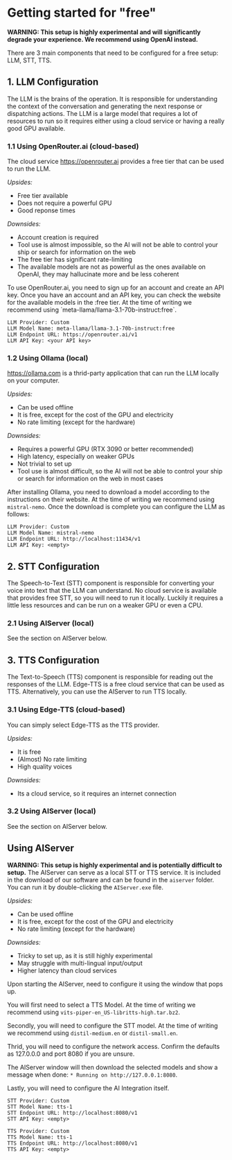 # Getting started for "free"
**WARNING: This setup is highly experimental and will significantly degrade your experience. We recommend using OpenAI instead.**

There are 3 main components that need to be configured for a free setup: LLM, STT, TTS.

## 1. LLM Configuration
The LLM is the brains of the operation. It is responsible for understanding the context of the conversation and generating the next response or dispatching actions. The LLM is a large model that requires a lot of resources to run so it requires either using a cloud service or having a really good GPU available.


### 1.1 Using OpenRouter.ai (cloud-based)
The cloud service https://openrouter.ai provides a free tier that can be used to run the LLM. 

*Upsides:*
- Free tier available
- Does not require a powerful GPU
- Good reponse times

*Downsides:*
- Account creation is required
- Tool use is almost impossible, so the AI will not be able to control your ship or search for information on the web
- The free tier has significant rate-limiting
- The available models are not as powerful as the ones available on OpenAI, they may hallucinate more and be less coherent

To use OpenRouter.ai, you need to sign up for an account and create an API key.
Once you have an account and an API key, you can check the website for the available models in the :free tier. At the time of writing we recommend using ´meta-llama/llama-3.1-70b-instruct:free`.

```
LLM Provider: Custom
LLM Model Name: meta-llama/llama-3.1-70b-instruct:free
LLM Endpoint URL: https://openrouter.ai/v1
LLM API Key: <your API key>
```

### 1.2 Using Ollama (local)
https://ollama.com is a thrid-party application that can run the LLM locally on your computer. 

*Upsides:*
- Can be used offline
- It is free, except for the cost of the GPU and electricity
- No rate limiting (except for the hardware)

*Downsides:*
- Requires a powerful GPU (RTX 3090 or better recommended)
- High latency, especially on weaker GPUs
- Not trivial to set up
- Tool use is almost difficult, so the AI will not be able to control your ship or search for information on the web in most cases

After installing Ollama, you need to download a model according to the instructions on their website. At the time of writing we recommend using `mistral-nemo`.
Once the download is complete you can configure the LLM as follows:

```
LLM Provider: Custom
LLM Model Name: mistral-nemo
LLM Endpoint URL: http://localhost:11434/v1
LLM API Key: <empty>
```

## 2. STT Configuration
The Speech-to-Text (STT) component is responsible for converting your voice into text that the LLM can understand. No cloud service is available that provides free STT, so you will need to run it locally. Luckily it requires a little less resources and can be run on a weaker GPU or even a CPU.

### 2.1 Using AIServer (local)
See the section on AIServer below.

## 3. TTS Configuration
The Text-to-Speech (TTS) component is responsible for reading out the responses of the LLM. Edge-TTS is a free cloud service that can be used as TTS. Alternatively, you can use the AIServer to run TTS locally.

### 3.1 Using Edge-TTS (cloud-based)
You can simply select Edge-TTS as the TTS provider.

*Upsides:*
- It is free
- (Almost) No rate limiting
- High quality voices

*Downsides:*
- Its a cloud service, so it requires an internet connection


### 3.2 Using AIServer (local)
See the section on AIServer below.


## Using AIServer
**WARNING: This setup is highly experimental and is potentially difficult to setup.**
The AIServer can serve as a local STT or TTS service.
It is included in the download of our software and can be found in the `aiserver` folder. You can run it by double-clicking the `AIServer.exe` file.

*Upsides:*
- Can be used offline
- It is free, except for the cost of the GPU and electricity
- No rate limiting (except for the hardware)

*Downsides:*
- Tricky to set up, as it is still highly experimental
- May struggle with multi-lingual input/output
- Higher latency than cloud services

Upon starting the AIServer, need to configure it using the window that pops up. 

You will first need to select a TTS Model. At the time of writing we recommend using `vits-piper-en_US-libritts-high.tar.bz2`. 

Secondly, you will need to configure the STT model. At the time of writing we recommend using `distil-medium.en` or `distil-small.en`.

Thrid, you will need to configure the network access. Confirm the defaults as 127.0.0.0 and port 8080 if you are unsure.

The AIServer window will then download the selected models and show a message when done: `* Running on http://127.0.0.1:8080`.

Lastly, you will need to configure the AI Integration itself. 

```
STT Provider: Custom
STT Model Name: tts-1
STT Endpoint URL: http://localhost:8080/v1
STT API Key: <empty>
``` 
```
TTS Provider: Custom
TTS Model Name: tts-1
TTS Endpoint URL: http://localhost:8080/v1
TTS API Key: <empty>
```
